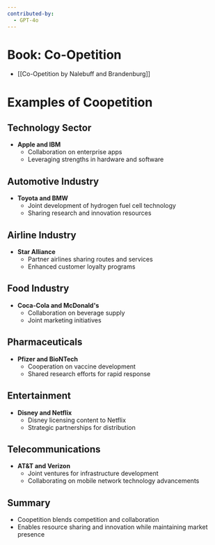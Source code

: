 ```yaml
---
contributed-by:
  - GPT-4o
---
```

# Book: Co-Opetition
- [[Co-Opetition by Nalebuff and Brandenburg]]
# Examples of Coopetition

## Technology Sector
- **Apple and IBM**
  - Collaboration on enterprise apps
  - Leveraging strengths in hardware and software

## Automotive Industry
- **Toyota and BMW**
  - Joint development of hydrogen fuel cell technology
  - Sharing research and innovation resources

## Airline Industry
- **Star Alliance**
  - Partner airlines sharing routes and services
  - Enhanced customer loyalty programs

## Food Industry
- **Coca-Cola and McDonald's**
  - Collaboration on beverage supply
  - Joint marketing initiatives

## Pharmaceuticals
- **Pfizer and BioNTech**
  - Cooperation on vaccine development
  - Shared research efforts for rapid response

## Entertainment
- **Disney and Netflix**
  - Disney licensing content to Netflix
  - Strategic partnerships for distribution

## Telecommunications
- **AT&T and Verizon**
  - Joint ventures for infrastructure development
  - Collaborating on mobile network technology advancements

## Summary
- Coopetition blends competition and collaboration
- Enables resource sharing and innovation while maintaining market presence
